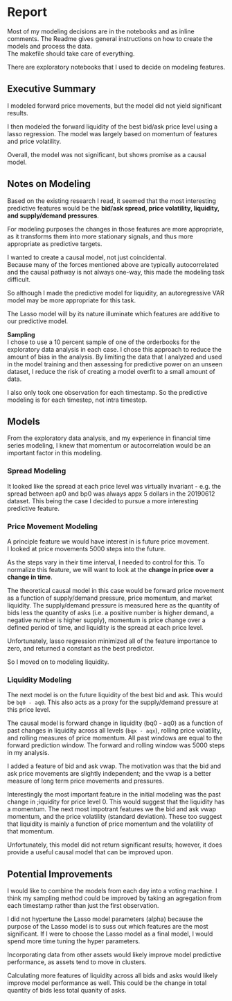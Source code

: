 # Report

Most of my modeling decisions are in the notebooks and as inline comments.
The Readme gives general instructions on how to create the models and process the data.   
The makefile should take care of everything.  

There are exploratory notebooks that I used to decide on modeling features.  

## Executive Summary
I modeled forward price movements, but the model did not yield significant results.

I then modeled the forward liquidity of the best bid/ask price level using a lasso regression.
The model was largely based on momentum of features and price volatility. 

Overall, the model was not significant, but shows promise as a causal model.

## Notes on Modeling

Based on the existing research I read, it seemed that the most interesting
predictive features would be the **bid/ask spread,
price volatility, liquidity, and supply/demand pressures**.  

For modeling purposes the changes in those features are more appropriate, as
it transforms them into more stationary signals, and thus more appropriate as
predictive targets.

I wanted to create a causal model, not just coincidental.  
Because many of the forces mentioned above are typically autocorrelated and the
causal pathway is not always one-way, this made the modeling task difficult. 

So although I made the predictive model for liquidity, an autoregressive VAR
model may be more appropriate for this task. 

The Lasso model will by its nature illuminate which features are additive
to our predictive model.

**Sampling**  
I chose to use a 10 percent sample of one of the orderbooks for the exploratory
data analysis in each case. I chose this approach to reduce the amount of bias
in the analysis. By limiting the data that I analyzed and used in the model
training and then assessing for predictive power on an unseen dataset, I reduce
the risk of creating a model overfit to a small amount of data.

I also only took one observation for each timestamp. 
So the predictive modeling is for each timestep, not intra timestep.

## Models
From the exploratory data analysis, and my experience in financial time series
modeling, I knew that momentum or autocorrelation would be an important factor
in this modeling. 


### Spread Modeling
It looked like the spread at each price level was virtually invariant - e.g.
the spread between ap0 and bp0 was always appx 5 dollars in the 20190612
dataset. This being the case I decided to pursue a more interesting predictive
feature.

### Price Movement Modeling
A principle feature we would have interest in is future price movement.  
I looked at price movements 5000 steps into the future.

As the steps vary in their time interval, I needed to control for this.
To normalize this feature, we will want to look at the **change in price over a
change in time**.

The theoretical causal model in this case would be forward price movement as a
function of supply/demand pressure, price momentum, and market liquidity. The 
supply/demand pressure is measured here as the quantity of bids less the
quantity of asks (i.e. a positive number is higher demand, a negative number
is higher supply), momentum is price change over a defined period of time,
and liquidity is the spread at each price level.

Unfortunately, lasso regression minimized all of the feature importance to zero,
and returned a constant as the best predictor.

So I moved on to modeling liquidity.

### Liquidity Modeling
The next model is on the future liquidity of the best bid and ask. This would
be `bq0 - aq0`. This also acts as a proxy for the supply/demand pressure at
this price level.

The causal model is forward change in liquidity (bq0 - aq0) as a function of
past changes in liquidity across all levels (`bqx - aqx`), rolling price volatility,
and rolling measures of price momentum. All past windows are equal to the
forward prediction window. The forward and rolling window was 5000 steps in my
analysis.

I added a feature of bid and ask vwap. The motivation was that the bid and ask
price movements are slightly independent; and the vwap is a better measure of
long term price movements and pressures.

Interestingly the most important feature in the initial modeling was the past
change in ;iquidity for price level 0. This would suggest that the liquidity
has a momentum. The next most impotrant features we the bid and ask vwap
momentum, and the price volatility (standard deviation). These too suggest that
liquidity is mainly a function of price momentum and the volatility of that momentum.

Unfortunately, this model did not return significant results; however, it does
provide a useful causal model that can be improved upon.

## Potential Improvements

I would like to combine the models from each day into a voting machine. I think
my sampling method could be improved by taking an agregation from each timestamp
rather than just the first observation.

I did not hypertune the Lasso model parameters (alpha) because the purpose of
the Lasso model is to suss out which features are the most significant. If I
were to choose the Lasso model as a final model, I would spend more time tuning
the hyper parameters.

Incorporating data from other assets would likely improve model predictive
performance, as assets tend to move in clusters. 

Calculating more features of liquidity across all bids and asks would likely
improve model performance as well. This could be the change in total quantity
of bids less total quanity of asks.
